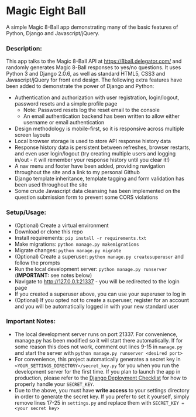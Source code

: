 # Magic Eight Ball

A simple Magic 8-Ball app demonstrating many of the basic features of Python, Django and Javascript/jQuery. 

### Description:

This app talks to the Magic 8-Ball API at https://8ball.delegator.com/ and randomly generates Magic 8-Ball responses to yes/no questions. It uses Python 3 and Django 2.0.6, as well as standard HTML5, CSS3 and Javascript/jQuery for front end design. The following extra features have been added to demonstrate the power of Django and Python:

- Authentication and authorization with user registration, login/logout, password resets and a simple profile page
	- Note: Password resets log the reset email to the console
	- An email authentication backend has been written to allow either username or email authentication
- Design methodology is mobile-first, so it is responsive across multiple screen layouts
- Local browser storage is used to store API response history data
- Response history data is persistent between refreshes, browser restarts, and even user login/logout (try creating multiple users and logging in/out - it will remember your response history until you clear it!)
- A nav menu and footer have been added, providing navigation throughout the site and a link to my personal Github
- Django template inheritance, template tagging and form validation has been used throughout the site
- Some crude Javascript data cleansing has been implemented on the question submission form to prevent some CORS violations

### Setup/Usage:

- (Optional) Create a virtual environment
- Download or clone this repo
- Install requirements: `pip install -r requirements.txt`
- Make migrations: `python manage.py makemigrations`
- Migrate changes: `python manage.py migrate`
- (Optional) Create a superuser: `python manage.py createsuperuser` and follow the prompts
- Run the local development server: `python manage.py runserver` (**IMPORTANT:** see notes below)
- Navigate to http://127.0.0.1:21337 - you will be redirected to the login page
- If you created a superuser above, you can use your superuser to log in 
- (Optional) If you opted not to create a superuser, register for an account and you will be automatically logged in with your new standard user

### Important Notes:

- The local development server runs on port 21337. For convenience, manage.py has been modified so it will start there automatically. If for some reason this does not work, comment out lines 9-15 in `manage.py` and start the server with `python manage.py runserver <desired port>`
- For convenience, this project automatically generates a secret key in `<YOUR_SETTINGS_DIRECTORY>/secret_key.py` for you when you run the development server for the first time. If you plan to launch the app in production, please refer to the [Django Deployment Checklist](https://docs.djangoproject.com/en/2.0/howto/deployment/checklist/) for how to properly handle your `SECRET_KEY`.
- Due to the above, you must have **write access** to your settings directory in order to generate the secret key. If you prefer to set it yourself, simply remove lines 17-25 in `settings.py` and replace them with `SECRET_KEY = <your secret key>`